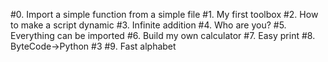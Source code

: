#0. Import a simple function from a simple file
#1. My first toolbox
#2. How to make a script dynamic
#3. Infinite addition
#4. Who are you?
#5. Everything can be imported
#6. Build my own calculator
#7. Easy print
#8. ByteCode->Python #3
#9. Fast alphabet
